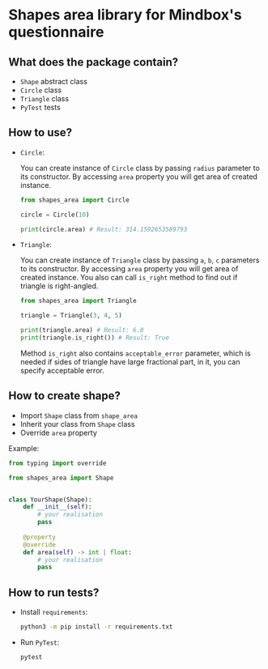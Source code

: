 # Shapes area library for Mindbox's questionnaire

## What does the package contain?
* `Shape` abstract class 
* `Circle` class
* `Triangle` class
* `PyTest` tests

## How to use?
* `Circle`:

    You can create instance of `Circle` class by passing `radius` parameter to its constructor.
    By accessing `area` property you will get area of created instance.
    ```python
    from shapes_area import Circle
    
    circle = Circle(10)

    print(circle.area) # Result: 314.1592653589793
    ```

* `Triangle`:

    You can create instance of `Triangle` class by passing `a`, `b`, `c` parameters to its constructor.
    By accessing `area` property you will get area of created instance.
    You also can call `is_right` method to find out if triangle is right-angled.
    ```python
    from shapes_area import Triangle
    
    triangle = Triangle(3, 4, 5)

    print(triangle.area) # Result: 6.0
    print(triangle.is_right()) # Result: True
    ```
    Method `is_right` also contains `acceptable_error` parameter,
    which is needed if sides of triangle have large fractional part,
    in it, you can specify acceptable error.

## How to create shape?
* Import `Shape` class from `shape_area`
* Inherit your class from `Shape` class
* Override `area` property

Example:
```python
from typing import override

from shapes_area import Shape


class YourShape(Shape):
    def __init__(self):
        # your realisation
        pass
    
    @property
    @override
    def area(self) -> int | float:
        # your realisation
        pass

```

## How to run tests?
* Install `requirements`:
    ```bash
    python3 -m pip install -r requirements.txt
    ```
* Run `PyTest`:
    ```bash
    pytest
    ```